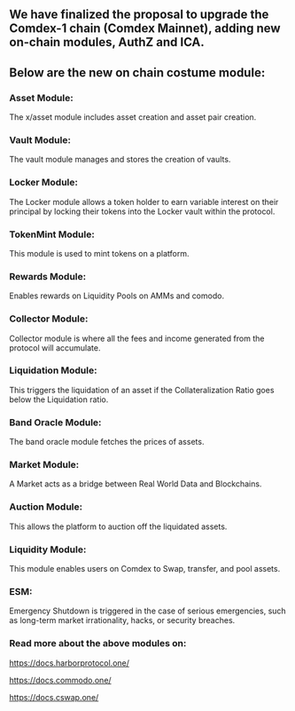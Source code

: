 ## We have finalized the proposal to upgrade the Comdex-1 chain (Comdex Mainnet), adding new on-chain modules, AuthZ and ICA.

## Below are the new on chain costume module:

### Asset Module: 
The x/asset module includes asset creation and asset pair creation.

### Vault Module: 
The vault module manages and stores the creation of vaults.

### Locker Module: 
The Locker module allows a token holder to earn variable interest on their principal by locking their tokens into the Locker vault within the protocol. 

### TokenMint Module: 
This module is used to mint tokens on a platform.

### Rewards Module: 
Enables rewards on Liquidity Pools on AMMs and comodo.

### Collector Module: 
Collector module is where all the fees and income generated from the protocol will accumulate.

### Liquidation Module: 
This triggers the liquidation of an asset if the Collateralization Ratio goes below the Liquidation ratio.

### Band Oracle Module: 
The band oracle module fetches the prices of assets.

### Market Module: 
A Market acts as a bridge between Real World Data and Blockchains.

### Auction Module: 
This allows the platform to auction off the liquidated assets.

### Liquidity Module: 
This module enables users on Comdex to Swap, transfer, and pool assets.

### ESM: 
Emergency Shutdown is triggered in the case of serious emergencies, such as long-term market irrationality, hacks, or security breaches.


### Read more about the above modules on: 

https://docs.harborprotocol.one/

https://docs.commodo.one/

https://docs.cswap.one/

